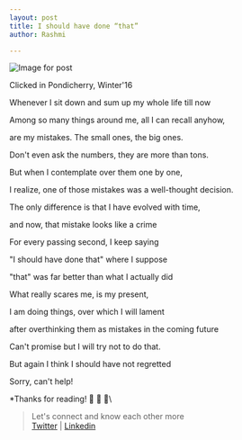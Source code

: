 ```yaml
---
layout: post
title: I should have done “that”
author: Rashmi

---
```

![Image for post](https://miro.medium.com/max/2023/1*PKJ868EIG0_dESLrTMVPFg.jpeg)

Clicked in Pondicherry, Winter'16

Whenever I sit down and sum up my whole life till now

Among so many things around me, all I can recall anyhow,

are my mistakes. The small ones, the big ones.

Don't even ask the numbers, they are more than tons.

But when I contemplate over them one by one,

I realize, one of those mistakes was a well-thought decision.

The only difference is that I have evolved with time,

and now, that mistake looks like a crime

For every passing second, I keep saying

"I should have done that" where I suppose

"that" was far better than what I actually did

What really scares me, is my present,

I am doing things, over which I will lament

after overthinking them as mistakes in the coming future

Can't promise but I will try not to do that.

But again I think I should have not regretted

Sorry, can't help!

*Thanks for reading! 💛 💛 💛\

> Let's connect and know each other more\
> [Twitter](https://twitter.com/oyerashmi) | [Linkedin](https://www.linkedin.com/in/rashmi-shukla-7ba298104/)